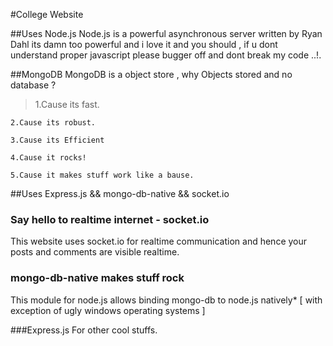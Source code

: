 #College Website


##Uses Node.js
  Node.js is a powerful asynchronous server written by Ryan Dahl its damn too powerful and i love it and you should , if u dont understand proper javascript please bugger off and dont break my code ..!.

##MongoDB
  MongoDB is a object store , why Objects stored and no database ?
  > 1.Cause its fast.
 
    2.Cause its robust.
 
    3.Cause its Efficient
 
    4.Cause it rocks!
 
    5.Cause it makes stuff work like a bause.

##Uses Express.js && mongo-db-native && socket.io
 
### Say hello to realtime internet - socket.io
   This website uses socket.io for realtime communication and hence your posts and comments are visible realtime.

### mongo-db-native makes stuff rock
   This module for node.js allows binding mongo-db to node.js natively* [ with exception of ugly windows operating systems ]
   
###Express.js
   For other cool stuffs.



